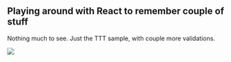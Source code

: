 ## Playing around with React to remember couple of stuff

Nothing much to see. Just the TTT sample, with couple more validations.

![](https://i.imgur.com/IRn9ux3.png)
